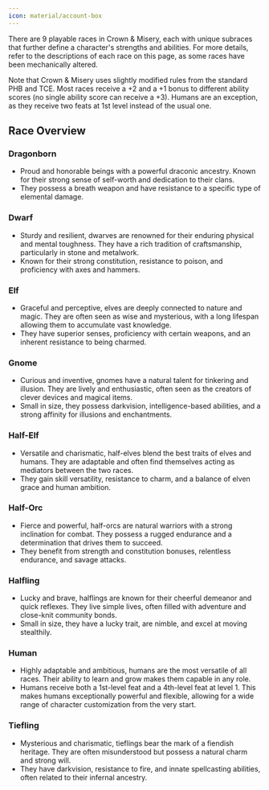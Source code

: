 ```yaml
---
icon: material/account-box
---
```


There are 9 playable races in Crown & Misery, each with unique subraces that further define a character's strengths and abilities. For more details, refer to the descriptions of each race on this page, as some races have been mechanically altered.

Note that Crown & Misery uses slightly modified rules from the standard PHB and TCE. Most races receive a +2 and a +1 bonus to different ability scores (no single ability score can receive a +3). Humans are an exception, as they receive two feats at 1st level instead of the usual one.

## Race Overview

### Dragonborn

- Proud and honorable beings with a powerful draconic ancestry. Known for their strong sense of self-worth and dedication to their clans.
- They possess a breath weapon and have resistance to a specific type of elemental damage.

### Dwarf
- Sturdy and resilient, dwarves are renowned for their enduring physical and mental toughness. They have a rich tradition of craftsmanship, particularly in stone and metalwork.
- Known for their strong constitution, resistance to poison, and proficiency with axes and hammers.

### Elf
- Graceful and perceptive, elves are deeply connected to nature and magic. They are often seen as wise and mysterious, with a long lifespan allowing them to accumulate vast knowledge.
- They have superior senses, proficiency with certain weapons, and an inherent resistance to being charmed.

### Gnome
- Curious and inventive, gnomes have a natural talent for tinkering and illusion. They are lively and enthusiastic, often seen as the creators of clever devices and magical items.
- Small in size, they possess darkvision, intelligence-based abilities, and a strong affinity for illusions and enchantments.

### Half-Elf
- Versatile and charismatic, half-elves blend the best traits of elves and humans. They are adaptable and often find themselves acting as mediators between the two races.
- They gain skill versatility, resistance to charm, and a balance of elven grace and human ambition.

### Half-Orc
- Fierce and powerful, half-orcs are natural warriors with a strong inclination for combat. They possess a rugged endurance and a determination that drives them to succeed.
- They benefit from strength and constitution bonuses, relentless endurance, and savage attacks.

### Halfling
- Lucky and brave, halflings are known for their cheerful demeanor and quick reflexes. They live simple lives, often filled with adventure and close-knit community bonds.
- Small in size, they have a lucky trait, are nimble, and excel at moving stealthily.

### Human
- Highly adaptable and ambitious, humans are the most versatile of all races. Their ability to learn and grow makes them capable in any role.
- Humans receive both a 1st-level feat and a 4th-level feat at level 1. This makes humans exceptionally powerful and flexible, allowing for a wide range of character customization from the very start.

### Tiefling
- Mysterious and charismatic, tieflings bear the mark of a fiendish heritage. They are often misunderstood but possess a natural charm and strong will.
- They have darkvision, resistance to fire, and innate spellcasting abilities, often related to their infernal ancestry.


